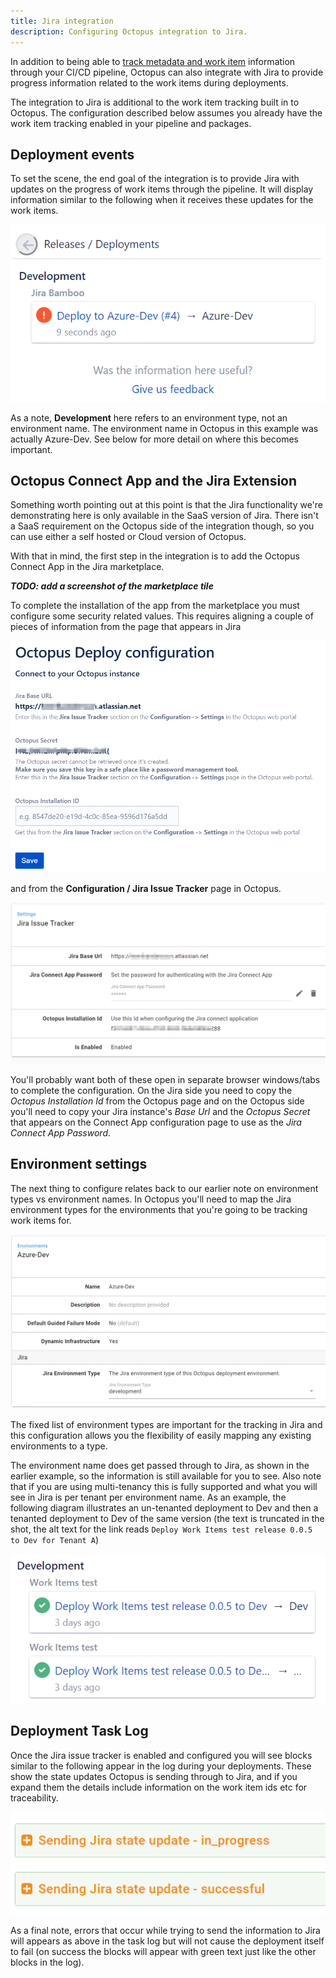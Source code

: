 ```yaml
---
title: Jira integration
description: Configuring Octopus integration to Jira.
---
```


In addition to being able to [track metadata and work item](index.md) information through your CI/CD pipeline, Octopus can also integrate with Jira to provide progress information related to the work items during deployments.

The integration to Jira is additional to the work item tracking built in to Octopus. The configuration described below assumes you already have the work item tracking enabled in your pipeline and packages.

## Deployment events

To set the scene, the end goal of the integration is to provide Jira with updates on the progress of work items through the pipeline. It will display information similar to the following when it receives these updates for the work items.

![Jira Deployments](jira-deployment.png)

As a note, **Development** here refers to an environment type, not an environment name. The environment name in Octopus in this example was actually Azure-Dev. See below for more detail on where this becomes important.

## Octopus Connect App and the Jira Extension

Something worth pointing out at this point is that the Jira functionality we're demonstrating here is only available in the SaaS version of Jira. There isn't a SaaS requirement on the Octopus side of the integration though, so you can use either a self hosted or Cloud version of Octopus.

With that in mind, the first step in the integration is to add the Octopus Connect App in the Jira marketplace.

***TODO: add a screenshot of the marketplace tile***

To complete the installation of the app from the marketplace you must configure some security related values. This requires aligning a couple of pieces of information from the page that appears in Jira

![Jira ConnectApp configuration](jira-app-config.png)

and from the **Configuration / Jira Issue Tracker** page in Octopus.

![Octopus Jira Issue Tracker configuration](octo-jira-config.png)

You'll probably want both of these open in separate browser windows/tabs to complete the configuration. On the Jira side you need to copy the _Octopus Installation Id_ from the Octopus page and on the Octopus side you'll need to copy your Jira instance's *Base Url* and the *Octopus Secret* that appears on the Connect App configuration page to use as the *Jira Connect App Password*.

## Environment settings

The next thing to configure relates back to our earlier note on environment types vs environment names. In Octopus you'll need to map the Jira environment types for the environments that you're going to be tracking work items for.

![Octopus Environment](octo-env.png)

The fixed list of environment types are important for the tracking in Jira and this configuration allows you the flexibility of easily mapping any existing environments to a type.

The environment name does get passed through to Jira, as shown in the earlier example, so the information is still available for you to see. Also note that if you are using multi-tenancy this is fully supported and what you will see in Jira is per tenant per environment name. As an example, the following diagram illustrates an un-tenanted deployment to Dev and then a tenanted deployment to Dev of the same version (the text is truncated in the shot, the alt text for the link reads `Deploy Work Items test release 0.0.5 to Dev for Tenant A`)

![Jira Multi-Tenant progress](jira-multi-tenant.png)

## Deployment Task Log

Once the Jira issue tracker is enabled and configured you will see blocks similar to the following appear in the log during your deployments. These show the state updates Octopus is sending through to Jira, and if you expand them the details include information on the work item ids etc for traceability.

![Deployment task log](deploy-task-log.png)

As a final note, errors that occur while trying to send the information to Jira will appears as above in the task log but will not cause the deployment itself to fail (on success the blocks will appear with green text just like the other blocks in the log).